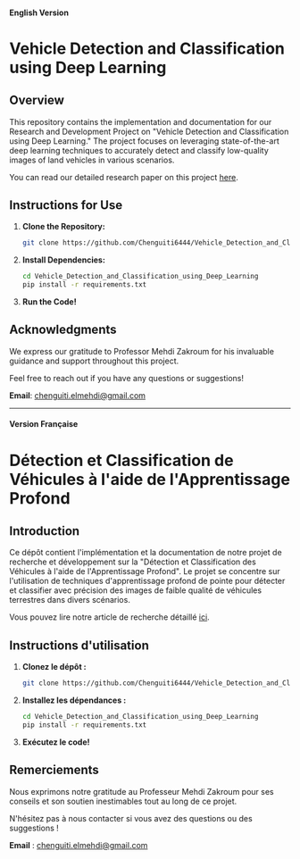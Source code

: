 #### English Version

# Vehicle Detection and Classification using Deep Learning

## Overview

This repository contains the implementation and documentation for our Research and Development Project on "Vehicle Detection and Classification using Deep Learning." The project focuses on leveraging state-of-the-art deep learning techniques to accurately detect and classify low-quality images of land vehicles in various scenarios.

You can read our detailed research paper on this project [here](https://github.com/Chenguiti6444/Vehicle_Detection_and_Classification_using_Deep_Learning/blob/main/Detection_and_Classification_of_Vehicles_using_Deep_Learning_Paper.pdf).

## Instructions for Use

1. **Clone the Repository:**
   ```bash
   git clone https://github.com/Chenguiti6444/Vehicle_Detection_and_Classification_using_Deep_Learning.git
   ```

2. **Install Dependencies:**
   ```bash
   cd Vehicle_Detection_and_Classification_using_Deep_Learning
   pip install -r requirements.txt
   ```

3. **Run the Code!**

## Acknowledgments

We express our gratitude to Professor Mehdi Zakroum for his invaluable guidance and support throughout this project.

Feel free to reach out if you have any questions or suggestions!

**Email**: [chenguiti.elmehdi@gmail.com](mailto:chenguiti.elmehdi@gmail.com)

---
#### Version Française

# Détection et Classification de Véhicules à l'aide de l'Apprentissage Profond

## Introduction

Ce dépôt contient l'implémentation et la documentation de notre projet de recherche et développement sur la "Détection et Classification des Véhicules à l'aide de l'Apprentissage Profond". Le projet se concentre sur l'utilisation de techniques d'apprentissage profond de pointe pour détecter et classifier avec précision des images de faible qualité de véhicules terrestres dans divers scénarios.

Vous pouvez lire notre article de recherche détaillé [ici](https://github.com/Chenguiti6444/Vehicle_Detection_and_Classification_using_Deep_Learning/blob/main/Detection_and_Classification_of_Vehicles_using_Deep_Learning_Paper.pdf).

## Instructions d'utilisation

1. **Clonez le dépôt :**
   ```bash
   git clone https://github.com/Chenguiti6444/Vehicle_Detection_and_Classification_using_Deep_Learning.git
   ```

2. **Installez les dépendances :**
   ```bash
   cd Vehicle_Detection_and_Classification_using_Deep_Learning
   pip install -r requirements.txt
   ```

3. **Exécutez le code!**

## Remerciements

Nous exprimons notre gratitude au Professeur Mehdi Zakroum pour ses conseils et son soutien inestimables tout au long de ce projet.

N'hésitez pas à nous contacter si vous avez des questions ou des suggestions !

**Email** : [chenguiti.elmehdi@gmail.com](mailto:chenguiti.elmehdi@gmail.com)
